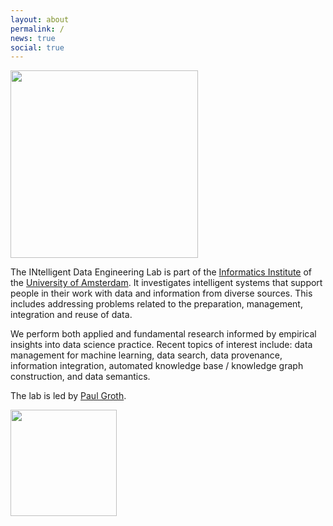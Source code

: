 ```yaml
---
layout: about
permalink: /
news: true
social: true
---
```


<img style="width:300px; max-width:100%" src="{{ site.baseurl }}/assets/INDELab_Logo_BlackRedD.png">

The INtelligent Data Engineering Lab is part of the [Informatics Institute](http://ivi.uva.nl) of the [University of Amsterdam](http://uva.nl). It investigates intelligent systems that support people in their work with data and information from diverse sources. This includes addressing problems related to the preparation, management, integration and reuse of data.

We perform both applied and fundamental research informed by empirical insights into data science practice. Recent topics of interest include: data management for machine learning, data search, data provenance, information integration, automated knowledge base / knowledge graph construction, and data semantics.

The lab is led by [Paul Groth](http://pgroth.com).

<a href="http://ivi.uva.nl"><img style="width:170px; max-width:100%" src="{{ site.baseurl }}/assets/uvalogo_regular_p_en.jpg"></a>
